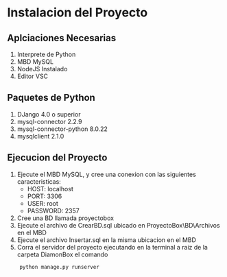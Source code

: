 # Instalacion del Proyecto

## Aplciaciones Necesarias

1. Interprete de Python
2. MBD MySQL
3. NodeJS Instalado
4. Editor VSC

## Paquetes de Python

1. DJango 4.0 o superior
2. mysql-connector 2.2.9
3. mysql-connector-python 8.0.22
4. mysqlclient 2.1.0

## Ejecucion del Proyecto

1. Ejecute el MBD MySQL, y cree una conexion con las siguientes caracteristicas:
    * HOST: localhost
    * PORT: 3306
    * USER: root
    * PASSWORD: 2357
2. Cree una BD llamada proyectobox
3. Ejecute el archivo de CrearBD.sql ubicado en ProyectoBox\BD\Archivos en el MBD
4. Ejecute el archivo Insertar.sql en la misma ubicacion en el MBD
5. Corra el servidor del proyecto ejecutando en la terminal a raiz de la carpeta DiamonBox el comando

```bat
    python manage.py runserver
```
